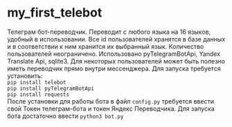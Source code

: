 # my_first_telebot
Телеграм бот-переводчик. Переводит с любого языка на 16 языков, удобный в использовании. Все id пользователей хранятся в базе данных и в соответствии к ним хранится их выбранный язык. Количество пользователей неограничено. Использовано pyTelegramBotApi, Yandex Translate Api, sqlite3. Для некоторых пользователей может быть полезно иметь переводчик прямо внутри мессенджера. Для запуска требуется установить:  
```pip install telebot```   
```pip install pyTelegramBotApi```  
```pip install requests```  
После установки для работы бота в файл ```config.py``` требуется ввести свой Токен телеграм-бота и токен Яндекс Переводчика.
Для запуска бота достаточно ввести ```python3 bot.py```
